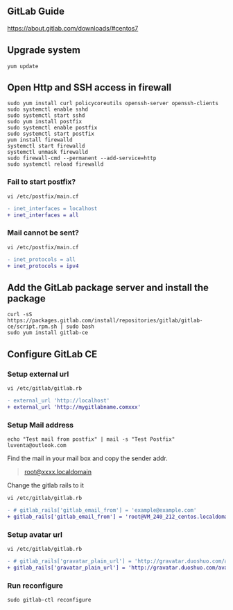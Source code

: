 ## GitLab Guide

https://about.gitlab.com/downloads/#centos7

## Upgrade system

`yum update`

## Open Http and SSH access in firewall

```shell
sudo yum install curl policycoreutils openssh-server openssh-clients
sudo systemctl enable sshd
sudo systemctl start sshd
sudo yum install postfix
sudo systemctl enable postfix
sudo systemctl start postfix
yum install firewalld
systemctl start firewalld
systemctl unmask firewalld
sudo firewall-cmd --permanent --add-service=http
sudo systemctl reload firewalld
```

### Fail to start postfix?

`vi /etc/postfix/main.cf`

```diff
- inet_interfaces = localhost
+ inet_interfaces = all
```

### Mail cannot be sent?

`vi /etc/postfix/main.cf`

```diff
- inet_protocols = all
+ inet_protocols = ipv4
```

## Add the GitLab package server and install the package

```shell
curl -sS https://packages.gitlab.com/install/repositories/gitlab/gitlab-ce/script.rpm.sh | sudo bash
sudo yum install gitlab-ce
```

## Configure GitLab CE

### Setup external url

`vi /etc/gitlab/gitlab.rb`

```diff
- external_url 'http://localhost'
+ external_url 'http://mygitlabname.comxxx'
```

### Setup Mail address

`echo "Test mail from postfix" | mail -s "Test Postfix" luventa@outlook.com`

Find the mail in your mail box and copy the sender addr.

> root@xxxx.localdomain

Change the gitlab rails to it

`vi /etc/gitlab/gitlab.rb`

```diff
- # gitlab_rails['gitlab_email_from'] = 'example@example.com'
+ gitlab_rails['gitlab_email_from'] = 'root@VM_240_212_centos.localdomain'
```

### Setup avatar url

`vi /etc/gitlab/gitlab.rb`

```diff
- # gitlab_rails['gravatar_plain_url'] = 'http://gravatar.duoshuo.com/avatar/%{hash}?s=%{size}&d=identicon'
+ gitlab_rails['gravatar_plain_url'] = 'http://gravatar.duoshuo.com/avatar/%{hash}?s=%{size}&d=identicon'
```

### Run reconfigure

`sudo gitlab-ctl reconfigure`